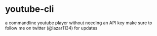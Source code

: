 # youtube-cli
a commandline youtube player without needing an API key
make sure to follow me on twitter (@lazar1134) for updates
